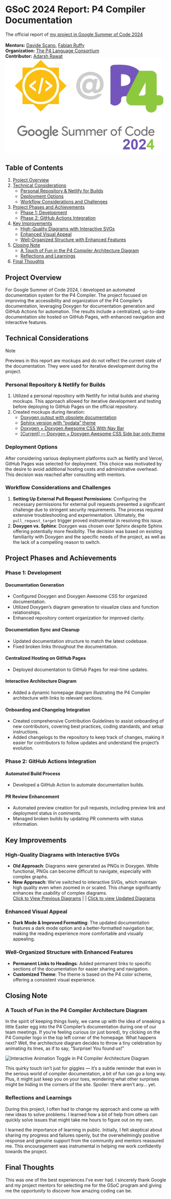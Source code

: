 # GSoC 2024 Report: P4 Compiler Documentation
The official report of [my project in Google Summer of Code 2024](https://summerofcode.withgoogle.com/programs/2024/projects/u2HpJKI2)  <br>  
**Mentors:** [Davide Scano](https://github.com/Dscano), [Fabian Ruffy](https://github.com/fruffy) <br> 
**Organization:** [The P4 Language Consortium](https://p4.org/)  <br>
**Contributor:** [Adarsh Rawat](https://github.com/AdarshRawat1)  <br>
![alt text](image.png)

## Table of Contents
1. [Project Overview](#project-overview)
2. [Technical Considerations](#technical-considerations)
   - [Personal Repository & Netlify for Builds](#personal-repository--netlify-for-builds)
   - [Deployment Options](#deployment-options)
   - [Workflow Considerations and Challenges](#workflow-considerations-and-challenges)
3. [Project Phases and Achievements](#project-phases-and-achievements)
   - [Phase 1: Development](#phase-1-development)
   - [Phase 2: GitHub Actions Integration](#phase-2-github-actions-integration)
4. [Key Improvements](#key-improvements)
   - [High-Quality Diagrams with Interactive SVGs](#high-quality-diagrams-with-interactive-svgs)
   - [Enhanced Visual Appeal](#enhanced-visual-appeal)
   - [Well-Organized Structure with Enhanced Features](#well-organized-structure-with-enhanced-features)
5. [Closing Note](#closing-note)
   - [A Touch of Fun in the P4 Compiler Architecture Diagram](#a-touch-of-fun-in-the-p4-compiler-architecture-diagram)
   - [Reflections and Learnings](#reflections-and-learnings)
6. [Final Thoughts](#final-thoughts)

## Project Overview
For Google Summer of Code 2024, I developed an automated documentation system for the P4 Compiler. The project focused on improving the accessibility and organization of the P4 Compiler’s documentation, leveraging Doxygen for documentation generation and GitHub Actions for automation. The results include a centralized, up-to-date documentation site hosted on GitHub Pages, with enhanced navigation and interactive features.

## Technical Considerations
> [!NOTE]  
> Previews in this report are mockups and do not reflect the current state of the documentation. They were used for iterative development during the project.

### Personal Repository & Netlify for Builds
1. Utilized a personal repository with Netlify for initial builds and sharing mockups. This approach allowed for iterative development and testing before deploying to GitHub Pages on the official repository.
2. Created mockups during iteration:
   - [Doxygen output with obsolete documentation](https://p4-compiler-docs.netlify.app/)
   - [Sphinx version with “pydata” theme](https://p4-docs.netlify.app/)
   - [Doxygen + Doxygen Awesome CSS With Nav Bar](https://661bbb9fb70e8b584e959c0e--p4c-pototype3.netlify.app/)
   - [[Current] — Doxygen + Doxygen Awesome CSS Side bar only theme](https://p4lang.github.io/p4c/)

### Deployment Options
After considering various deployment platforms such as Netlify and Vercel, GitHub Pages was selected for deployment. This choice was motivated by the desire to avoid additional hosting costs and administrative overhead. This decision was reached after consulting with mentors.

### Workflow Considerations and Challenges
1. **Setting Up External Pull Request Permissions**: Configuring the necessary permissions for external pull requests presented a significant challenge due to stringent security requirements. The process required extensive troubleshooting and experimentation. Ultimately, the `pull_request_target` trigger proved instrumental in resolving this issue.
2. **Doxygen vs. Sphinx**: Doxygen was chosen over Sphinx despite Sphinx offering potentially more flexibility. The decision was based on existing familiarity with Doxygen and the specific needs of the project, as well as the lack of a compelling reason to switch.

## Project Phases and Achievements

### Phase 1: Development

#### Documentation Generation
- Configured Doxygen and Doxygen Awesome CSS for organized documentation.
- Utilized Doxygen’s diagram generation to visualize class and function relationships.
- Enhanced repository content organization for improved clarity.

#### Documentation Sync and Cleanup
- Updated documentation structure to match the latest codebase.
- Fixed broken links throughout the documentation.

#### Centralized Hosting on GitHub Pages
- Deployed documentation to GitHub Pages for real-time updates.

#### Interactive Architecture Diagram
- Added a dynamic homepage diagram illustrating the P4 Compiler architecture with links to relevant sections.

#### Onboarding and Changelog Integration
- Created comprehensive Contribution Guidelines to assist onboarding of new contributors, covering best practices, coding standards, and setup instructions.
- Added changelogs to the repository to keep track of changes, making it easier for contributors to follow updates and understand the project’s evolution.

### Phase 2: GitHub Actions Integration

#### Automated Build Process
- Developed a GitHub Action to automate documentation builds.

#### PR Review Enhancement
- Automated preview creation for pull requests, including preview link and deployment status in comments.
- Managed broken builds by updating PR comments with status information.

## Key Improvements

### High-Quality Diagrams with Interactive SVGs

- **Old Approach**: Diagrams were generated as PNGs in Doxygen. While functional, PNGs can become difficult to navigate, especially with complex graphs.
- **New Approach**: We’ve switched to interactive SVGs, which maintain high quality even when zoomed in or scaled. This change significantly enhances the usability of complex diagrams. <br>
  [Click to View Previous Diagrams](#https://p4-compiler-docs.netlify.app/class_p4_1_1_control_plane_a_p_i_1_1_p4_runtime_arch_handler_iface.html) | | [Click to view Updated Diagrams](#https://p4c-pototype3.netlify.app/class_p4_1_1_control_plane_a_p_i_1_1_p4_runtime_arch_handler_iface.html)

### Enhanced Visual Appeal
- **Dark Mode & Improved Formatting**: The updated documentation features a dark mode option and a better-formatted navigation bar, making the reading experience more comfortable and visually appealing.

### Well-Organized Structure with Enhanced Features
- **Permanent Links to Headings**: Added permanent links to specific sections of the documentation for easier sharing and navigation.
- **Customized Theme**: The theme is based on the P4 color scheme, offering a consistent visual experience.

## Closing Note

### A Touch of Fun in the P4 Compiler Architecture Diagram
In the spirit of keeping things lively, we came up with the idea of sneaking a little Easter egg into the P4 Compiler’s documentation during one of our team meetings. If you’re feeling curious (or just bored), try clicking on the P4 Compiler logo in the top left corner of the homepage. What happens next? Well, the architecture diagram decides to throw a tiny celebration by animating its lines, as if to say, “Surprise! You found us!”

![Interactive Animation Toggle in P4 Compiler Architecture Diagram](https://github.com/user-attachments/assets/da586665-08b7-42ff-93ea-461903161317)

This quirky touch isn’t just for giggles — it’s a subtle reminder that even in the serious world of compiler documentation, a bit of fun can go a long way. Plus, it might just keep you on your toes, wondering what other surprises might be hiding in the corners of the site. Spoiler: there aren’t any… yet.

### Reflections and Learnings
During this project, I often had to change my approach and come up with new ideas to solve problems. I learned how a bit of help from others can quickly solve issues that might take me hours to figure out on my own.

I learned the importance of learning in public. Initially, I felt skeptical about sharing my progress and failures openly, but the overwhelmingly positive response and genuine support from the community and mentors reassured me. This encouragement was instrumental in helping me work confidently towards the project.

## Final Thoughts
This was one of the best experiences I’ve ever had. I sincerely thank Google and my project mentors for selecting me for the GSoC program and giving me the opportunity to discover how amazing coding can be.
